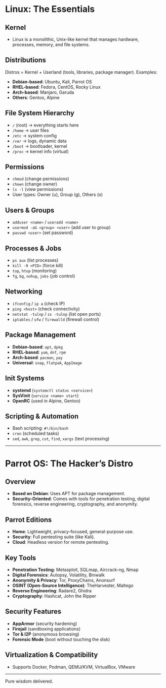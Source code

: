 # Linux: The Essentials

## Kernel
- Linux is a monolithic, Unix-like kernel that manages hardware, processes, memory, and file systems.

## Distributions
Distros = Kernel + Userland (tools, libraries, package manager). Examples:
- **Debian-based**: Ubuntu, Kali, Parrot OS  
- **RHEL-based**: Fedora, CentOS, Rocky Linux  
- **Arch-based**: Manjaro, Garuda  
- **Others**: Gentoo, Alpine  

## File System Hierarchy
- `/` (root) → everything starts here  
- `/home` → user files  
- `/etc` → system config  
- `/var` → logs, dynamic data  
- `/boot` → bootloader, kernel  
- `/proc` → kernel info (virtual)  

## Permissions
- `chmod` (change permissions)  
- `chown` (change owner)  
- `ls -l` (view permissions)  
- User types: Owner (u), Group (g), Others (o)  

## Users & Groups
- `adduser <name>` / `useradd <name>`  
- `usermod -aG <group> <user>` (add user to group)  
- `passwd <user>` (set password)  

## Processes & Jobs
- `ps aux` (list processes)  
- `kill -9 <PID>` (force kill)  
- `top`, `htop` (monitoring)  
- `fg`, `bg`, `nohup`, `jobs` (job control)  

## Networking
- `ifconfig` / `ip a` (check IP)  
- `ping <host>` (check connectivity)  
- `netstat -tulnp` / `ss -tulnp` (list open ports)  
- `iptables` / `ufw` / `firewalld` (firewall control)  

## Package Management
- **Debian-based**: `apt`, `dpkg`  
- **RHEL-based**: `yum`, `dnf`, `rpm`  
- **Arch-based**: `pacman`, `yay`  
- **Universal**: `snap`, `flatpak`, `AppImage`  

## Init Systems
- **systemd** (`systemctl status <service>`)  
- **SysVinit** (`service <name> start`)  
- **OpenRC** (used in Alpine, Gentoo)  

## Scripting & Automation
- Bash scripting: `#!/bin/bash`  
- `cron` (scheduled tasks)  
- `sed`, `awk`, `grep`, `cut`, `find`, `xargs` (text processing)  

---

# Parrot OS: The Hacker’s Distro

## Overview
- **Based on Debian**: Uses APT for package management.
- **Security-Oriented**: Comes with tools for penetration testing, digital forensics, reverse engineering, cryptography, and anonymity.

## Parrot Editions
- **Home**: Lightweight, privacy-focused, general-purpose use.
- **Security**: Full pentesting suite (like Kali).
- **Cloud**: Headless version for remote pentesting.

## Key Tools
- **Penetration Testing**: Metasploit, SQLmap, Aircrack-ng, Nmap  
- **Digital Forensics**: Autopsy, Volatility, Binwalk  
- **Anonymity & Privacy**: Tor, ProxyChains, Anonsurf  
- **OSINT (Open-Source Intelligence)**: TheHarvester, Maltego  
- **Reverse Engineering**: Radare2, Ghidra  
- **Cryptography**: Hashcat, John the Ripper  

## Security Features
- **AppArmor** (security hardening)  
- **Firejail** (sandboxing applications)  
- **Tor & I2P** (anonymous browsing)  
- **Forensic Mode** (boot without touching the disk)  

## Virtualization & Compatibility
- Supports Docker, Podman, QEMU/KVM, VirtualBox, VMware  

---

Pure wisdom delivered.
